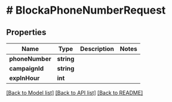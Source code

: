 # # BlockaPhoneNumberRequest

## Properties

Name | Type | Description | Notes
------------ | ------------- | ------------- | -------------
**phoneNumber** | **string** |  |
**campaignId** | **string** |  |
**expInHour** | **int** |  |

[[Back to Model list]](../../README.md#models) [[Back to API list]](../../README.md#endpoints) [[Back to README]](../../README.md)
